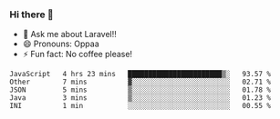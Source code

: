 ### Hi there 👋

<!--
**reubenwedson/reubenwedson** is a ✨ _special_ ✨ repository because its `README.md` (this file) appears on your GitHub profile.
Here are some ideas to get you started:
- 📫 How to reach me: 
- 🔭 I’m currently working on awesome talent app
- 🌱 I’m currently learning extreme Vue js technical stuffs
- 👯 I’m looking to collaborate on start ups challenges
- 🤔 I’m looking for help with time
-->
- 💬 Ask me about Laravel!!
- 😄 Pronouns: Oppaa
- ⚡ Fun fact: No coffee please!

<!--START_SECTION:waka-->
```text
JavaScript   4 hrs 23 mins   ███████████████████████▒░   93.57 % 
Other        7 mins          ▓░░░░░░░░░░░░░░░░░░░░░░░░   02.71 % 
JSON         5 mins          ▒░░░░░░░░░░░░░░░░░░░░░░░░   01.78 % 
Java         3 mins          ▒░░░░░░░░░░░░░░░░░░░░░░░░   01.23 % 
INI          1 min           ░░░░░░░░░░░░░░░░░░░░░░░░░   00.55 % 
```
<!--END_SECTION:waka-->
